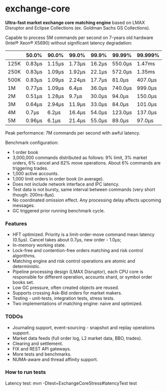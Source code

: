# exchange-core

**Ultra-fast market exchange core matching engine** based on LMAX Disruptor and Eclipse Collections (ex. Goldman Sachs GS Collections).

Capable to process 5M commands per second on 7-years old hardware (Intel® Xeon® X5690) without significant latency degradation:

|    |50.0% |90.0% |99.0% |99.9% |99.99% |99.999%|
|----|------|------|------|------|-------|-------|
|125K|0.83µs|1.15µs|1.73µs|16.2µs|550.0µs|1.47ms |
|250K|0.83µs|1.09µs|1.92µs|22.1µs|572.0µs|1.35ms |
|500K|0.83µs|1.09µs|2.24µs|17.7µs|81.0µs |407.0µs|
|  1M|0.77µs|1.09µs|6.4µs |36.0µs|740.0µs|999.0µs|
|  2M|0.51µs|1.28µs|9.7µs |30.0µs|94.0µs |150.0µs|
|  3M|0.64µs|2.94µs|11.9µs|33.0µs|84.0µs |101.0µs|
|  4M|0.7µs |6.2µs |16.4µs|54.0µs|123.0µs|137.0µs|
|  5M|0.96µs|6.1µs |21.4µs|55.0µs|89.0µs |97.0µs |

Peak performance: 7M commands per second with awful latency.

Benchmark configuration:
- 1 order book
- 3,000,000 commands distributed as follows: 9% limit, 3% market orders, 6% cancel and 82% move operations. About 6% commands are triggering trades.
- 1,000 active accounts.
- 1,000 limit orders in order book (in average).
- Does not include network interface and IPC latency.
- Test data is not bursty, same interval between commands (very short though: 200ns-8µs).
- No coordinated omission effect. Any processing delay affects upcoming messages.
- GC triggered prior running benchmark cycle.

### Features
- HFT optimized. Priority is a limit-order-move command mean latency (0.5µs). Cancel takes about 0.7µs, new order - 1.0µs;
- In-memory working state.
- Lock-free and contention-free orders matching and risk control algorithms.
- Matching engine and risk control operations are atomic and deterministic.
- Pipeline processing design (LMAX Disruptor), each CPU core is responsible for different operation, accounts shard, or symbol order books set.
- Low GC pressure, often created objects are reused.
- Supports crossing Ask-Bid orders for market makers.
- Testing - unit-tests, integration tests, stress tests.
- Two implementations of matching engine: naive and optimized.

### TODOs
- Journaling support, event-sourcing - snapshot and replay operations support.
- Market data feeds (full order log, L2 market data, BBO, trades).
- Clearing and settlement.
- FIX and REST API gateways.
- More tests and benchmarks.
- NUMA-aware and thread affinity support.


### How to run tests
Latency test: mvn -Dtest=ExchangeCoreStress#latencyTest test

